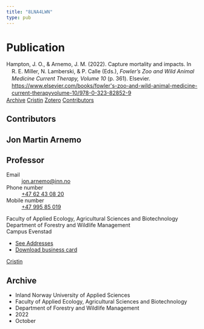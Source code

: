 ```yaml
---
title: "8LNA4LWN"
type: pub
---
```

<h1>Publication</h1>
<article id="csl-bib-container-8LNA4LWN" class="csl-bib-container">
  <div class="csl-bib-body" style="line-height: 1.35; padding-left: 1em; text-indent:-1em;">
  <div class="csl-entry">Hampton, J. O., &amp; Arnemo, J. M. (2022). Capture mortality and impacts. In R. E. Miller, N. Lamberski, &amp; P. Calle (Eds.), <i>Fowler&#x2019;s Zoo and Wild Animal Medicine Current Therapy, Volume 10</i> (p. 361). Elsevier. <a href="https://www.elsevier.com/books/fowler's-zoo-and-wild-animal-medicine-current-therapyvolume-10/978-0-323-82852-9">https://www.elsevier.com/books/fowler's-zoo-and-wild-animal-medicine-current-therapyvolume-10/978-0-323-82852-9</a></div>
</div>
  <div class="csl-bib-buttons">
    <a href="#taxonomy-article-8LNA4LWN" class="csl-bib-button">Archive</a>
    <a href alt="Cristin URL" class="csl-bib-button">Cristin</a>
    <a href alt="Zotero URL" class="csl-bib-button">Zotero</a>
    <a href="#contributors-article-8LNA4LWN" class="csl-bib-button">Contributors</a>
  </div>
  <div id="csl-bib-meta-container-8LNA4LWN"></div>
</article>
<div id="csl-bib-meta-8LNA4LWN" class="csl-bib-meta">
  <article id="contributors-article-8LNA4LWN" class="contributors-article">
    <h1>Contributors</h1>
    <div class="personas">
<div class="vrtx-hinn-person-card">
<div class="photo">
<i class="lar la-user-circle missing-person"></i>
</div>
<div class="info">
<hgroup><h1>Jon Martin Arnemo</h1>
<h2>Professor</h2>
</hgroup><dl>
<dt>Email</dt>
<dd>
<a href="mailto:jon.arnemo@inn.no">jon.arnemo@inn.no</a>
</dd>
<dt>Phone number</dt>
<dd><a href="tel:+4762430820">
+47 62 43 08 20
</a></dd>
<dt>Mobile number</dt>
<dd><a href="tel:+4799585019">
+47 995 85 019
</a></dd>
</dl>
<p>
Faculty of Applied Ecology, Agricultural Sciences and Biotechnology<br>
Department of Forestry and Wildlife Management<br>
Campus Evenstad
</p>
<ul class="vrtx-hinn-links">
<li><a href="https://www.inn.no/english/find-an-employee/jon-arnemo.html#vrtx-hinn-addresses">See Addresses</a></li>
<li><a href="https://www.inn.no/english/find-an-employee/jon-arnemo.html?vrtx=vcf">Download business card</a></li>
</ul>
</div>
</div>
<a href="https://app.cristin.no/persons/show.jsf?id=328246" alt="Cristin URL" class="personas-cristin">Cristin</a>
</div>
  </article>
  <article id="taxonomy-article-8LNA4LWN" class="taxonomy-article">
    <h1>Archive</h1>
    <ul>
      <li>Inland Norway University of Applied Sciences</li>
      <li>Faculty of Applied Ecology, Agricultural Sciences and Biotechnology</li>
      <li>Department of Forestry and Wildlife Management</li>
      <li>2022</li>
      <li>October</li>
    </ul>
  </article>
</div>
